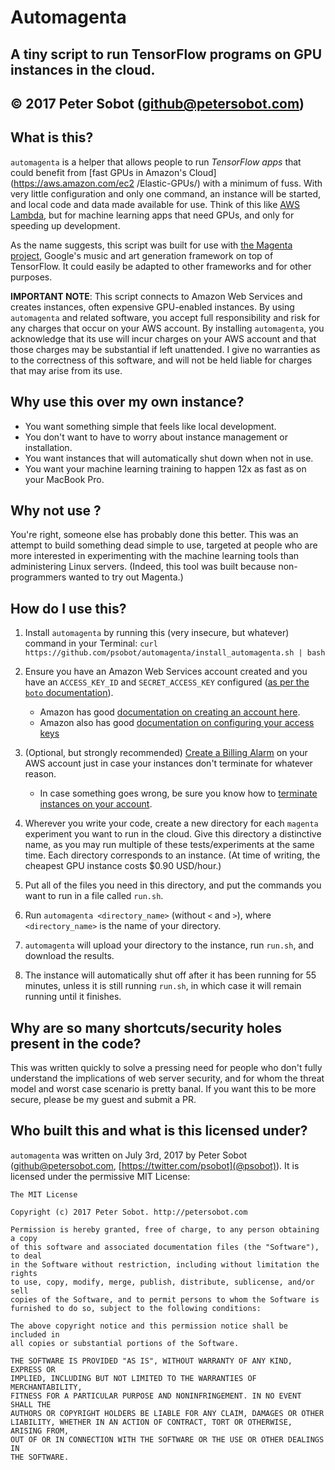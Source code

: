 # Automagenta
## A tiny script to run TensorFlow programs on GPU instances in the cloud.

&copy; 2017 Peter Sobot (github@petersobot.com)
---

## What is this?

`automagenta` is a helper that allows people to run *TensorFlow apps* that
could benefit from [fast GPUs in Amazon's Cloud](https://aws.amazon.com/ec2
/Elastic-GPUs/) with a minimum of fuss. With very little configuration and
only one command, an instance will be started, and local code and data made
available for use. Think of this like [AWS
Lambda](https://aws.amazon.com/lambda/), but for machine learning apps that
need GPUs, and only for speeding up development.

As the name suggests, this script was built for use with [the Magenta
project](https://github.com/tensorflow/magenta), Google's music and art
generation framework on top of TensorFlow. It could easily be adapted to other
frameworks and for other purposes.

**IMPORTANT NOTE**: This script connects to Amazon Web Services and creates
instances, often expensive GPU-enabled instances. By using `automagenta` and
related software, you accept full responsibility and risk for any charges that
occur on your AWS account. By installing `automagenta`, you acknowledge that
its use will incur charges on your AWS account and that those charges may be
substantial if left unattended. I give no warranties as to the correctness of
this software, and will not be held liable for charges that may arise from its
use.

## Why use this over my own instance?

 - You want something simple that feels like local development.
 - You don't want to have to worry about instance management or installation.
 - You want instances that will automatically shut down when not in use.
 - You want your machine learning training to happen 12x as fast as on your MacBook Pro.

## Why not use <x>?

You're right, someone else has probably done this better. This was an attempt
to build something dead simple to use, targeted at people who are more
interested in experimenting with the machine learning tools than administering
Linux servers. (Indeed, this tool was built because non-programmers wanted to
try out Magenta.)

## How do I use this?

 1. Install `automagenta` by running this (very insecure, but whatever) command in your Terminal:
    ```curl https://github.com/psobot/automagenta/install_automagenta.sh | bash```
 1. Ensure you have an Amazon Web Services account created and you have an `ACCESS_KEY_ID` and `SECRET_ACCESS_KEY` configured ([as per the `boto` documentation](http://boto3.readthedocs.io/en/latest/guide/configuration.html)).
     - Amazon has good [documentation on creating an account here](http://docs.aws.amazon.com/lambda/latest/dg/setup.html).
     - Amazon also has good [documentation on configuring your access keys](http://docs.aws.amazon.com/lambda/latest/dg/setup-awscli.html)

 1. (Optional, but strongly recommended) [Create a Billing Alarm](http://docs.aws.amazon.com/awsaccountbilling/latest/aboutv2/free-tier-alarms.html) on your AWS account just in case your instances don't terminate for whatever reason.
     - In case something goes wrong, be sure you know how to [terminate instances on your account](http://docs.aws.amazon.com/AWSEC2/latest/UserGuide/terminating-instances.html).

 1. Wherever you write your code, create a new directory for each `magenta` experiment you want to run in the cloud. Give this directory a distinctive name, as you may run multiple of these tests/experiments at the same time. Each directory corresponds to an instance. (At time of writing, the cheapest GPU instance costs $0.90 USD/hour.)
 1. Put all of the files you need in this directory, and put the commands you want to run in a file called `run.sh`.
 1. Run `automagenta <directory_name>` (without `<` and `>`), where `<directory_name>` is the name of your directory.
 1. `automagenta` will upload your directory to the instance, run `run.sh`, and download the results.
 1. The instance will automatically shut off after it has been running for 55 minutes, unless it is still running `run.sh`, in which case it will remain running until it finishes.

## Why are so many shortcuts/security holes present in the code?

This was written quickly to solve a pressing need for people who don't fully
understand the implications of web server security, and for whom the threat
model and worst case scenario is pretty banal. If you want this to be more
secure, please be my guest and submit a PR.

## Who built this and what is this licensed under?

`automagenta` was written on July 3rd, 2017 by Peter Sobot
(github@petersobot.com, [https://twitter.com/psobot](@psobot)). It is licensed
under the permissive MIT License:

```
The MIT License

Copyright (c) 2017 Peter Sobot. http://petersobot.com

Permission is hereby granted, free of charge, to any person obtaining a copy
of this software and associated documentation files (the "Software"), to deal
in the Software without restriction, including without limitation the rights
to use, copy, modify, merge, publish, distribute, sublicense, and/or sell
copies of the Software, and to permit persons to whom the Software is
furnished to do so, subject to the following conditions:

The above copyright notice and this permission notice shall be included in
all copies or substantial portions of the Software.

THE SOFTWARE IS PROVIDED "AS IS", WITHOUT WARRANTY OF ANY KIND, EXPRESS OR
IMPLIED, INCLUDING BUT NOT LIMITED TO THE WARRANTIES OF MERCHANTABILITY,
FITNESS FOR A PARTICULAR PURPOSE AND NONINFRINGEMENT. IN NO EVENT SHALL THE
AUTHORS OR COPYRIGHT HOLDERS BE LIABLE FOR ANY CLAIM, DAMAGES OR OTHER
LIABILITY, WHETHER IN AN ACTION OF CONTRACT, TORT OR OTHERWISE, ARISING FROM,
OUT OF OR IN CONNECTION WITH THE SOFTWARE OR THE USE OR OTHER DEALINGS IN
THE SOFTWARE.
```
